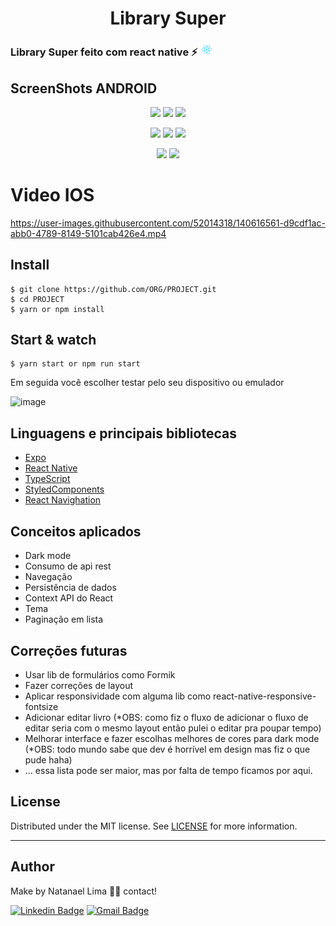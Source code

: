 <h1 align='center'> Library Super </h1>

### Library Super feito com react native ⚡️ <code><img height="20" src="https://raw.githubusercontent.com/github/explore/80688e429a7d4ef2fca1e82350fe8e3517d3494d/topics/react/react.png"></code>

## ScreenShots ANDROID

<p align='center'>
<img src='https://user-images.githubusercontent.com/52014318/140614649-e0ec346a-5337-468f-8a61-0a1227309831.png' width='245' />
<img src='https://user-images.githubusercontent.com/52014318/140614651-aff55f22-9b82-437e-b852-4fe043de362f.png' width='245' />
<img src='https://user-images.githubusercontent.com/52014318/140614653-fa20d196-ffe7-49f3-bdba-1ead54b3b4f6.png' width='245' />
</p>

<p align='center'>
<img src='https://user-images.githubusercontent.com/52014318/140614654-77159978-d390-48a2-b3e1-e0c2437de1a5.png' width='275' />
<img src='https://user-images.githubusercontent.com/52014318/140614655-48e72ac4-2ba1-486d-bc22-363f0e09c279.png' width='275' />
<img src='https://user-images.githubusercontent.com/52014318/140615546-2e07235f-bf2b-4000-9fbb-25e1b1e82033.png' width='275' />
</p>

<p align='center'>
<img src='https://user-images.githubusercontent.com/52014318/140615547-4c031652-9c74-4778-9f09-df2c42df8fd3.png' width='275' />
<img src='https://user-images.githubusercontent.com/52014318/140615549-2735b16b-cd3f-417d-afa8-59d44856d5b9.png' width='275' />
</p>

# Video IOS

https://user-images.githubusercontent.com/52014318/140616561-d9cdf1ac-abb0-4789-8149-5101cab426e4.mp4

## Install

    $ git clone https://github.com/ORG/PROJECT.git
    $ cd PROJECT
    $ yarn or npm install


## Start & watch

    $ yarn start or npm run start

Em seguida você escolher testar pelo seu dispositivo ou emulador
    
![image](https://user-images.githubusercontent.com/52014318/140616664-2269eb3c-56c8-41cb-baaf-57e7f965e243.png)


## Linguagens e principais bibliotecas

- [Expo](https://expo.io/)
- [React Native](https://reactnative.dev/)
- [TypeScript](https://www.typescriptlang.org/)
- [StyledComponents](https://styled-components.com/)
- [React Navighation](https://reactnavigation.org/)

## Conceitos aplicados

- Dark mode
- Consumo de api rest
- Navegação
- Persistência de dados
- Context API do React
- Tema
- Paginação em lista

## Correções futuras

- Usar lib de formulários como Formik
- Fazer correções de layout
- Aplicar responsividade com alguma lib como react-native-responsive-fontsize
- Adicionar editar livro (*OBS: como fiz o fluxo de adicionar o fluxo de editar seria com o mesmo layout então pulei o editar pra poupar tempo)
- Melhorar interface e fazer escolhas melhores de cores para dark mode (*OBS: todo mundo sabe que dev é horrível em design mas fiz o que pude haha)
- ... essa lista pode ser maior, mas por falta de tempo ficamos por aqui.

## License

Distributed under the MIT license. See [LICENSE](LICENSE) for more information.

---

## Author

Make by Natanael Lima 👋🏽 contact!

[![Linkedin Badge](https://img.shields.io/badge/-Natanelvich-blue?style=flat-square&logo=Linkedin&logoColor=white&link=https://www.linkedin.com/in/natanaelvich/)](https://www.linkedin.com/in/natanaelvich/)
[![Gmail Badge](https://img.shields.io/badge/-taelima1997@gmail.com-red?style=flat-square&link=mailto:taelima1997@gmail.com)](mailto:taelima1997@gmail.com)
